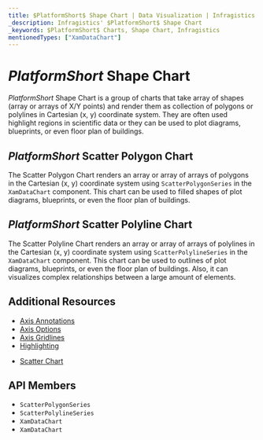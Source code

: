 ```yaml
---
title: $PlatformShort$ Shape Chart | Data Visualization | Infragistics
_description: Infragistics' $PlatformShort$ Shape Chart
_keywords: $PlatformShort$ Charts, Shape Chart, Infragistics
mentionedTypes: ["XamDataChart"]
---
```

# $PlatformShort$ Shape Chart

$PlatformShort$ Shape Chart is a group of charts that take array of shapes (array or arrays of X/Y points) and render them as collection of polygons or polylines in Cartesian (x, y) coordinate system. They are often used highlight regions in scientific data or they can be used to plot diagrams, blueprints, or even floor plan of buildings.

## $PlatformShort$ Scatter Polygon Chart

The Scatter Polygon Chart renders an array or array of arrays of polygons in the Cartesian (x, y) coordinate system using `ScatterPolygonSeries` in the `XamDataChart` component. This chart can be used to filled shapes of plot diagrams, blueprints, or even the floor plan of buildings.


<code-view style="height: 600px"
           data-demos-base-url="{environment:dvDemosBaseUrl}"
           iframe-src="{environment:dvDemosBaseUrl}/charts/data-chart-type-scatter-polygon-series"
           alt="$PlatformShort$ Scatter Polygon Chart" >
</code-view>

<div class="divider--half"></div>

## $PlatformShort$ Scatter Polyline Chart

The Scatter Polyline Chart renders an array or array of arrays of polylines in the Cartesian (x, y) coordinate system using `ScatterPolylineSeries` in the `XamDataChart` component. This chart can be used to outlines of plot diagrams, blueprints, or even the floor plan of buildings. Also, it can visualizes complex relationships between a large amount of elements.


<code-view style="height: 600px"
           data-demos-base-url="{environment:dvDemosBaseUrl}"
           iframe-src="{environment:dvDemosBaseUrl}/charts/data-chart-type-scatter-polyline-series"
           alt="$PlatformShort$ Scatter Polyline Chart" >
</code-view>

<div class="divider--half"></div>

## Additional Resources
- [Axis Annotations](../features/chart-axis-options.md)
- [Axis Options](../features/chart-axis-options.md)
- [Axis Gridlines](../features/chart-axis-gridlines.md)
- [Highlighting](../features/chart-highlighting.md)
<!-- - [Gantt Chart](gantt-chart.md) -->
<!-- - [Network Chart](network-chart.md) -->
- [Scatter Chart](scatter-chart.md)

## API Members
- `ScatterPolygonSeries`
- `ScatterPolylineSeries`
- `XamDataChart`
- `XamDataChart`

